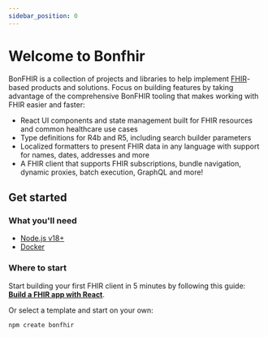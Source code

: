 ```yaml
---
sidebar_position: 0
---
```


# Welcome to Bonfhir

BonFHIR is a collection of projects and libraries to help implement [FHIR](https://hl7.org/fhir/)-based products and solutions. Focus on building features by taking advantage of the comprehensive BonFHIR tooling that makes working with FHIR easier and faster:

- React UI components and state management built for FHIR resources and common healthcare use cases
- Type definitions for R4b and R5, including search builder parameters
- Localized formatters to present FHIR data in any language with support for names, dates, addresses and more
- A FHIR client that supports FHIR subscriptions, bundle navigation, dynamic proxies, batch execution, GraphQL and more!

## Get started

### What you'll need

- [Node.js v18+](https://nodejs.org/en/download/)
- [Docker](https://docs.docker.com/desktop/)

### Where to start

Start building your first FHIR client in 5 minutes by following this guide: **[Build a FHIR app with React](/docs/build-a-fhir-app-with-react)**.

Or select a template and start on your own:

```
npm create bonfhir
```
